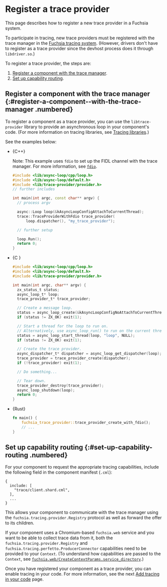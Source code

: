 # Register a trace provider

This page describes how to register a new trace provider in a Fuchsia system.

To participate in tracing, new trace providers must be registered with the
trace manager in the [Fuchsia tracing system][fuchsia-tracing-system].
(However, drivers don't have to register as a trace provider since the devhost
process does it through `libdriver.so`.)

To register a trace provider, the steps are:

1. [Register a component with the trace manager](#register-a-component--with-the-trace-manager).
2. [Set up capability routing](#set-up-capability-routing).

## Register a component with the trace manager {:#register-a-component--with-the-trace-manager .numbered}

To register a component as a trace provider, you can use the `libtrace-provider`
library to provide an asynchronous loop in your component's code. (For more
information on tracing libraries, see [Tracing libraries][tracing-libraries].)

See the examples below:

* {C++}

  Note: This example uses `fdio` to set up the FIDL channel with the trace manager.
  For more information, see [`fdio`][fdio].

  ```cpp
  #include <lib/async-loop/cpp/loop.h>
  #include <lib/async-loop/default.h>
  #include <lib/trace-provider/provider.h>
  // further includes

  int main(int argc, const char** argv) {
    // process argv

    async::Loop loop(&kAsyncLoopConfigAttachToCurrentThread);
    trace::TraceProviderWithFdio trace_provider(
        loop.dispatcher(), "my_trace_provider");

    // further setup

    loop.Run();
    return 0;
  }
  ```

* {C }

  ```c
  #include <lib/async-loop/cpp/loop.h>
  #include <lib/async-loop/default.h>
  #include <lib/trace-provider/provider.h>

  int main(int argc, char** argv) {
    zx_status_t status;
    async_loop_t* loop;
    trace_provider_t* trace_provider;

    // Create a message loop.
    status = async_loop_create(&kAsyncLoopConfigNoAttachToCurrentThread, &loop);
    if (status != ZX_OK) exit(1);

    // Start a thread for the loop to run on.
    // Alternatively, use async_loop_run() to run on the current thread.
    status = async_loop_start_thread(loop, "loop", NULL);
    if (status != ZX_OK) exit(1);

    // Create the trace provider.
    async_dispatcher_t* dispatcher = async_loop_get_dispatcher(loop);
    trace_provider = trace_provider_create(dispatcher);
    if (!trace_provider) exit(1);

    // Do something...

    // Tear down.
    trace_provider_destroy(trace_provider);
    async_loop_shutdown(loop);
    return 0;
  }
  ```

* {Rust}

  ```rust
  fn main() {
      fuchsia_trace_provider::trace_provider_create_with_fdio();
      // ...
  }
  ```

## Set up capability routing {:#set-up-capability-routing .numbered}

For your component to request the appropriate tracing capabilities,
include the following field in the component manifest (`.cml`):

```json5
{
  include: [
    "trace/client.shard.cml",
  ],
  ...
}
```

This allows your component to communicate with the trace manager using the
`fuchsia.tracing.provider.Registry` protocol as well as forward the offer to
its children.

If your component uses a Chromium-based `fuchsia.web` service and you want
to be able to collect trace data from it, both the
`fuchsia.tracing.provider.Registry` and
`fuchsia.tracing.perfetto.ProducerConnector` capabilities need to be provided
to your `Context`. (To understand how capabilities are passed to the `Context`,
see [`fuchsia.web/CreateContextParams.service_directory`][fuchsia-web-protocol].)

Once you have registered your component as a trace provider, you can enable
tracing in your code. For more information, see the next
[Add tracing in your code][add-tracing-in-your-code] page.

<!-- Reference links -->

[fuchsia-tracing-system]: /docs/concepts/kernel/tracing-system.md
[tracing-libraries]: /docs/reference/tracing/libraries.md
[fdio]: /docs/concepts/filesystems/life_of_an_open.md#fdio
[fuchsia-web-protocol]: https://fuchsia.dev/reference/fidl/fuchsia.web#CreateContextParams.service_directory
[add-tracing-in-your-code]: /docs/development/tracing/tutorial/add-tracing-in-code.md
